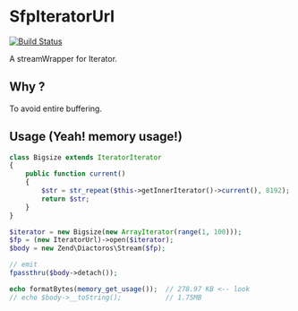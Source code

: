 SfpIteratorUrl
==============

[![Build Status](https://travis-ci.org/struggle-for-php/SfpIteratorUrl.png?branch=master)](https://travis-ci.org/struggle-for-php/SfpIteratorUrl)

A streamWrapper for Iterator.

## Why ?

To avoid entire buffering.

## Usage (Yeah! memory usage!)

```php
class Bigsize extends IteratorIterator
{
    public function current()
    {
        $str = str_repeat($this->getInnerIterator()->current(), 8192);
        return $str;
    }
}

$iterator = new Bigsize(new ArrayIterator(range(1, 100)));
$fp = (new IteratorUrl)->open($iterator);
$body = new Zend\Diactoros\Stream($fp);

// emit
fpassthru($body->detach());

echo formatBytes(memory_get_usage());  // 278.97 KB <-- look
// echo $body->__toString();           // 1.75MB
```